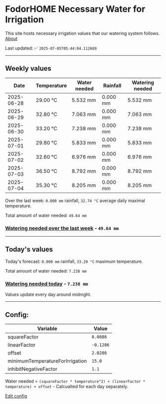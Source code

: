 # FodorHOME Necessary Water for Irrigation

This site hosts necessary irrigation values that our watering system follows. [About](https://github.com/redyau/irrigation)

Last updated: ✅ `2025-07-05T05:44:04.112689`

---

## Weekly values

| Date | Temperature | Water needed | Rainfall | Watering needed |
|-----|-----|-----|-----|-----|
| 2025-06-28 | 29.00 °C | 5.532 mm | 0.000 mm | 5.532 mm |
| 2025-06-29 | 32.80 °C | 7.063 mm | 0.000 mm | 7.063 mm |
| 2025-06-30 | 33.20 °C | 7.238 mm | 0.000 mm | 7.238 mm |
| 2025-07-01 | 29.80 °C | 5.833 mm | 0.000 mm | 5.833 mm |
| 2025-07-02 | 32.60 °C | 6.976 mm | 0.000 mm | 6.976 mm |
| 2025-07-03 | 36.50 °C | 8.792 mm | 0.000 mm | 8.792 mm |
| 2025-07-04 | 35.30 °C | 8.205 mm | 0.000 mm | 8.205 mm |


Over the last week: `0.000 mm` rainfall, `32.74 °C` average daily maximal temperature.

Total amount of water needed: `49.64 mm`

### [Watering needed over the last week](lastweek.txt) - `49.64 mm`

---

## Today's values

Today's forecast: `0.000 mm` rainfall, `33.20 °C` maximum temperature.

Total amount of water needed: `7.238 mm`

### [Watering needed today](today.txt) - `7.238 mm`

Values update every day around midnight.

---

## Config:

| Variable | Value |
|-----|-----|
| squareFactor | `0.0086` |
| linearFactor | `-0.1286` |
| offset | `2.0286` |
| minimumTemperatureForIrrigation | `15.0` |
| inhibitNegativeFactor | `1.1` |

Water needed = `(squareFactor * temperature^2) + (linearFactor * temperature) + offset` - Calcualted for each day separately.

[Edit config](https://github.com/RedyAu/irrigation/edit/main/config.json)
